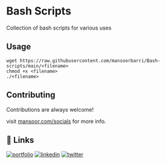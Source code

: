 
# Bash Scripts
Collection of bash scripts for various uses

## Usage

```
wget https://raw.githubusercontent.com/mansoorbarri/Bash-scripts/main/<filename>
chmod +x <filename>
./<filename>
```


## Contributing

Contributions are always welcome!

visit [mansoor.com/socials](https://www.mansoor.cf/socials) for more info.

## 🔗 Links
[![portfolio](https://img.shields.io/badge/my_portfolio-000?style=for-the-badge&logo=ko-fi&logoColor=white)](https://whoismansoorbarri.cf/)
[![linkedin](https://img.shields.io/badge/linkedin-0A66C2?style=for-the-badge&logo=linkedin&logoColor=white)](https://www.mansoor.cf/linkedin)
[![twitter](https://img.shields.io/badge/twitter-1DA1F2?style=for-the-badge&logo=twitter&logoColor=white)](https://twitter.com/mansoorbarri)

